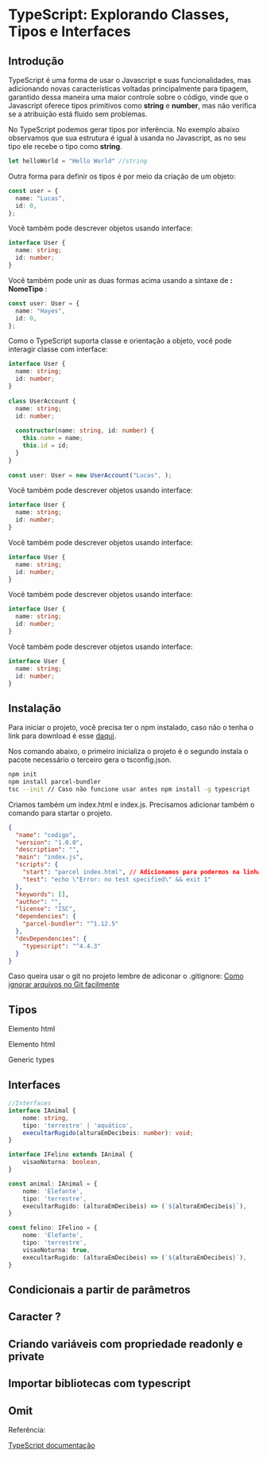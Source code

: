 # TypeScript: Explorando Classes, Tipos e Interfaces

## Introdução

TypeScript é uma forma de usar o Javascript e suas funcionalidades, mas adicionando novas características voltadas principalmente para tipagem, garantido dessa maneira uma maior controle sobre o código, vinde que o Javascript oferece tipos primitivos como **string** e **number**, mas não verifica se a atribuição está fluido sem problemas.

No TypeScript podemos gerar tipos por inferência. No exemplo abaixo observamos que sua estrutura é igual à usanda no Javascript, as no seu tipo ele recebe o tipo como **string**.

`````typescript
let helloWorld = "Hello World" //string
`````

Outra forma para definir os tipos é por meio da criação de um objeto:

```typescript
const user = {
  name: "Lucas",
  id: 0,
};
```

Você também pode descrever objetos usando interface:

```typescript
interface User {
  name: string;
  id: number;
}
```

Você também pode unir as duas formas acima usando a sintaxe de **: NomeTipo** :

```typescript
const user: User = {
  name: "Hayes",
  id: 0,
};
```

Como o TypeScript suporta classe e orientação a objeto, você pode interagir classe com interface:

```typescript
interface User {
  name: string;
  id: number;
}
 
class UserAccount {
  name: string;
  id: number;
 
  constructor(name: string, id: number) {
    this.name = name;
    this.id = id;
  }
}
 
const user: User = new UserAccount("Lucas", );
```

Você também pode descrever objetos usando interface:

```typescript
interface User {
  name: string;
  id: number;
}
```

Você também pode descrever objetos usando interface:

```typescript
interface User {
  name: string;
  id: number;
}
```

Você também pode descrever objetos usando interface:

```typescript
interface User {
  name: string;
  id: number;
}
```

Você também pode descrever objetos usando interface:

```typescript
interface User {
  name: string;
  id: number;
}
```



## Instalação

Para iniciar o projeto, você precisa ter o npm instalado, caso não o tenha o link para download é esse [daqui](https://nodejs.org/en/download/).

Nos comando abaixo, o primeiro inicializa o projeto é o segundo instala o pacote necessário o terceiro gera o tsconfig.json.

````bash
npm init 
npm install parcel-bundler
tsc --init // Caso não funcione usar antes npm install -g typescript
````

Criamos também um index.html e index.js. Precisamos adicionar também o comando para startar o projeto.

````json
{
  "name": "codigo",
  "version": "1.0.0",
  "description": "",
  "main": "index.js",
  "scripts": {
    "start": "parcel index.html", // Adicionamos para podermos na linha de comando iniciar o projeto.
    "test": "echo \"Error: no test specified\" && exit 1"
  },
  "keywords": [],
  "author": "",
  "license": "ISC",
  "dependencies": {
    "parcel-bundler": "^1.12.5"
  },
  "devDependencies": {
    "typescript": "^4.4.3"
  }
}
````

Caso queira usar o git no projeto lembre de adiconar o .gitignore:  [Como ignorar arquivos no Git facilmente](https://fjorgemota.com/gitignore-ou-como-ignorar-arquivos-no-git/)

##  Tipos

Elemento html

Elemento html

Generic types



## Interfaces

```typescript
//Interfaces
interface IAnimal {
	nome: string,
	tipo: 'terrestre' | 'aquático',
    execultarRugido(alturaEmDecibeis: number): void;
}

interface IFelino extends IAnimal {
    visaoNoturna: boolean,
}

const animal: IAnimal = {
    nome: 'Elefante',
    tipo: 'terrestre',
    execultarRugido: (alturaEmDecibeis) => (`${alturaEmDecibeis}`),
}

const felino: IFelino = {
    nome: 'Elefante',
    tipo: 'terrestre',
    visaoNoturna: true,
    execultarRugido: (alturaEmDecibeis) => (`${alturaEmDecibeis}`),
}
```

## Condicionais a partir de parâmetros

## Caracter ?

## Criando variáveis com propriedade readonly e private 

## Importar bibliotecas com typescript

## Omit



Referência: 

[TypeScript documentação](https://www.typescriptlang.org/docs/)



